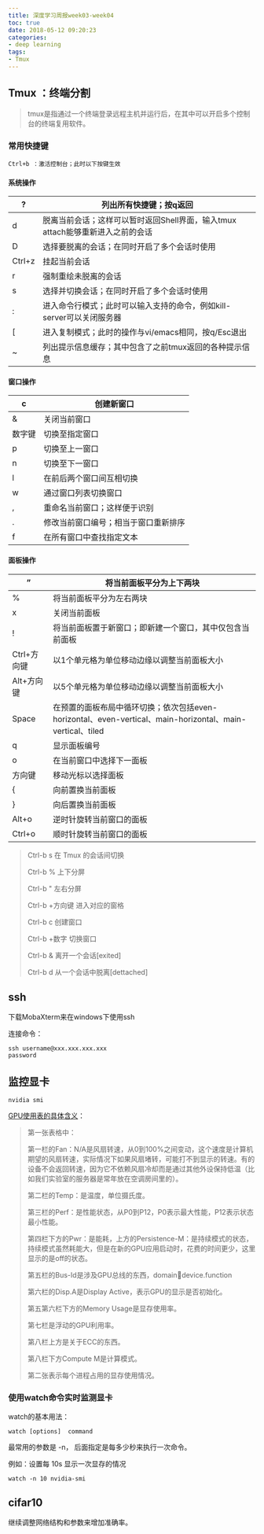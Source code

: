 ```yaml
---
title: 深度学习周报week03-week04
toc: true
date: 2018-05-12 09:20:23
categories:
- deep learning
tags:
- Tmux
---
```


## Tmux ：终端分割

> tmux是指通过一个终端登录远程主机并运行后，在其中可以开启多个控制台的终端复用软件。

<!-- more -->

### 常用快捷键

`Ctrl+b ：激活控制台；此时以下按键生效`

#### 系统操作

| ?      | 列出所有快捷键；按q返回                                      |
| ------ | ------------------------------------------------------------ |
| d      | 脱离当前会话；这样可以暂时返回Shell界面，输入tmux attach能够重新进入之前的会话 |
| D      | 选择要脱离的会话；在同时开启了多个会话时使用                 |
| Ctrl+z | 挂起当前会话                                                 |
| r      | 强制重绘未脱离的会话                                         |
| s      | 选择并切换会话；在同时开启了多个会话时使用                   |
| :      | 进入命令行模式；此时可以输入支持的命令，例如kill-server可以关闭服务器 |
| [      | 进入复制模式；此时的操作与vi/emacs相同，按q/Esc退出          |
| ~      | 列出提示信息缓存；其中包含了之前tmux返回的各种提示信息       |

#### 窗口操作

| c      | 创建新窗口                           |
| ------ | ------------------------------------ |
| &      | 关闭当前窗口                         |
| 数字键 | 切换至指定窗口                       |
| p      | 切换至上一窗口                       |
| n      | 切换至下一窗口                       |
| l      | 在前后两个窗口间互相切换             |
| w      | 通过窗口列表切换窗口                 |
| ,      | 重命名当前窗口；这样便于识别         |
| .      | 修改当前窗口编号；相当于窗口重新排序 |
| f      | 在所有窗口中查找指定文本             |

#### 面板操作

| ”           | 将当前面板平分为上下两块                                     |
| ----------- | ------------------------------------------------------------ |
| %           | 将当前面板平分为左右两块                                     |
| x           | 关闭当前面板                                                 |
| !           | 将当前面板置于新窗口；即新建一个窗口，其中仅包含当前面板     |
| Ctrl+方向键 | 以1个单元格为单位移动边缘以调整当前面板大小                  |
| Alt+方向键  | 以5个单元格为单位移动边缘以调整当前面板大小                  |
| Space       | 在预置的面板布局中循环切换；依次包括even-horizontal、even-vertical、main-horizontal、main-vertical、tiled |
| q           | 显示面板编号                                                 |
| o           | 在当前窗口中选择下一面板                                     |
| 方向键      | 移动光标以选择面板                                           |
| {           | 向前置换当前面板                                             |
| }           | 向后置换当前面板                                             |
| Alt+o       | 逆时针旋转当前窗口的面板                                     |
| Ctrl+o      | 顺时针旋转当前窗口的面板                                     |

> Ctrl-b s			在 Tmux 的会话间切换
>
> Ctrl-b %			上下分屏
>
> Ctrl-b "			左右分屏
>
> Ctrl-b +方向键	进入对应的窗格
>
> Ctrl-b c			创建窗口
>
> Ctrl-b +数字		切换窗口 
>
> Ctrl-b &			离开一个会话[exited]
>
> Ctrl-b d			从一个会话中脱离[dettached]

## ssh

下载MobaXterm来在windows下使用ssh

连接命令：

```shell
ssh username@xxx.xxx.xxx.xxx
password
```

## 监控显卡

```shell
nvidia smi
```

[GPU使用表的具体含义](https://blog.csdn.net/bruce_0712/article/details/63683787)：

> 第一张表格中： 
>
> 第一栏的Fan：N/A是风扇转速，从0到100%之间变动，这个速度是计算机期望的风扇转速，实际情况下如果风扇堵转，可能打不到显示的转速。有的设备不会返回转速，因为它不依赖风扇冷却而是通过其他外设保持低温（比如我们实验室的服务器是常年放在空调房间里的）。
>
>
> 第二栏的Temp：是温度，单位摄氏度。 
>
> 第三栏的Perf：是性能状态，从P0到P12，P0表示最大性能，P12表示状态最小性能。 
>
> 第四栏下方的Pwr：是能耗，上方的Persistence-M：是持续模式的状态，持续模式虽然耗能大，但是在新的GPU应用启动时，花费的时间更少，这里显示的是off的状态。
>
>
> 第五栏的Bus-Id是涉及GPU总线的东西，domain:bus:device.function 
>
> 第六栏的Disp.A是Display Active，表示GPU的显示是否初始化。 
>
> 第五第六栏下方的Memory Usage是显存使用率。 
>
> 第七栏是浮动的GPU利用率。 
>
> 第八栏上方是关于ECC的东西。 
>
> 第八栏下方Compute M是计算模式。 
>
> 第二张表示每个进程占用的显存使用情况。

### 使用watch命令实时监测显卡

watch的基本用法：

```shell
watch [options]  command
```

最常用的参数是 -n， 后面指定是每多少秒来执行一次命令。

例如：设置每 10s 显示一次显存的情况

```shell
watch -n 10 nvidia-smi
```

## cifar10

继续调整网络结构和参数来增加准确率。